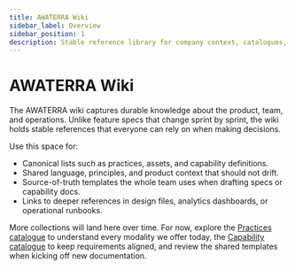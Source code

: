 ```yaml
---
title: AWATERRA Wiki
sidebar_label: Overview
sidebar_position: 1
description: Stable reference library for company context, catalogues, and operating knowledge.
---
```


# AWATERRA Wiki

The AWATERRA wiki captures durable knowledge about the product, team, and operations. Unlike feature specs that change sprint by sprint, the wiki holds stable references that everyone can rely on when making decisions.

Use this space for:

- Canonical lists such as practices, assets, and capability definitions.
- Shared language, principles, and product context that should not drift.
- Source-of-truth templates the whole team uses when drafting specs or capability docs.
- Links to deeper references in design files, analytics dashboards, or operational runbooks.

More collections will land here over time. For now, explore the [Practices catalogue](/docs/wiki/practices/) to understand every modality we offer today, the [Capability catalogue](/docs/wiki/capabilities/) to keep requirements aligned, and review the shared templates when kicking off new documentation.
